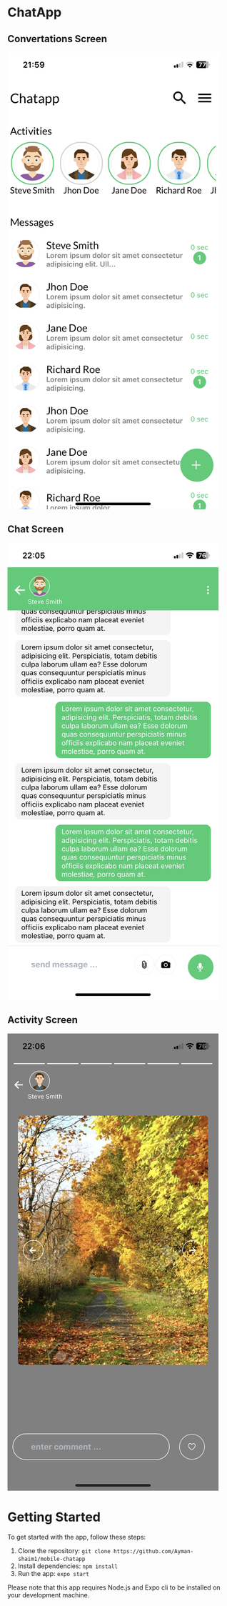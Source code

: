 # ChatApp

## Convertations Screen

![Convertations Screen](./screenshots/convertations.png)

## Chat Screen

![Chat Screen](./screenshots/chat.png)

## Activity Screen

![Activity Screen](./screenshots/activity.png)

# Getting Started

To get started with the app, follow these steps:

1. Clone the repository: `git clone https://github.com/Ayman-shaim1/mobile-chatapp`
2. Install dependencies: `npm install`
3. Run the app: `expo start`

Please note that this app requires Node.js and Expo cli to be installed on your development machine.

